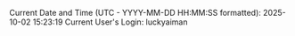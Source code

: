 Current Date and Time (UTC - YYYY-MM-DD HH:MM:SS formatted): 2025-10-02 15:23:19
Current User's Login: luckyaiman
